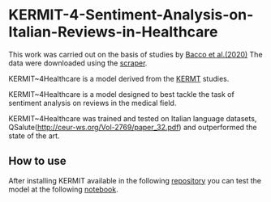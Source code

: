 # KERMIT-4-Sentiment-Analysis-on-Italian-Reviews-in-Healthcare

This work was carried out on the basis of studies by [Bacco et al.(2020)](http://ceur-ws.org/Vol-2769/paper_32.pdf)
The data were downloaded using the [scraper](https://github.com/lbacco/Italian-Healthcare-Reviews-4-Sentiment-Analysis).


KERMIT~4Healthcare is a model derived from the [KERMT](https://aclanthology.org/2020.emnlp-main.18.pdf) studies.


KERMIT~4Healthcare is a model designed to best tackle the task of sentiment analysis on reviews in the medical field. 


KERMIT~4Healthcare was trained and tested on Italian language datasets, QSalute(http://ceur-ws.org/Vol-2769/paper_32.pdf)  and outperformed the state of the art.

## How to use
After installing KERMIT available in the following [repository](https://github.com/ART-Group-it/KERMIT) you can test the model at the following [notebook](https://github.com/ART-Group-it/KERMIT-4-Sentiment-Analysis-on-Italian-Reviews-in-Healthcare/blob/main/KERMIT4_Healthcare.ipynb).
